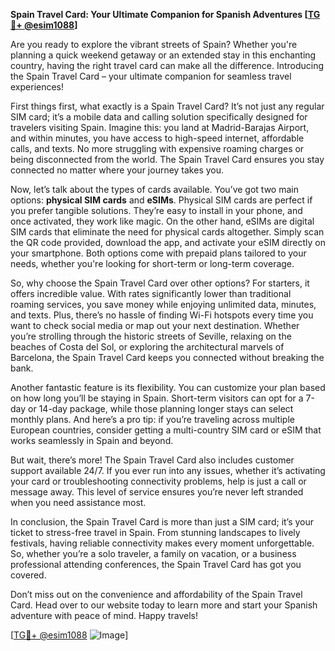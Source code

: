 **Spain Travel Card: Your Ultimate Companion for Spanish Adventures [[TG💪+ @esim1088](https://t.me/s/esim1088)]**

Are you ready to explore the vibrant streets of Spain? Whether you're planning a quick weekend getaway or an extended stay in this enchanting country, having the right travel card can make all the difference. Introducing the Spain Travel Card – your ultimate companion for seamless travel experiences!

First things first, what exactly is a Spain Travel Card? It’s not just any regular SIM card; it’s a mobile data and calling solution specifically designed for travelers visiting Spain. Imagine this: you land at Madrid-Barajas Airport, and within minutes, you have access to high-speed internet, affordable calls, and texts. No more struggling with expensive roaming charges or being disconnected from the world. The Spain Travel Card ensures you stay connected no matter where your journey takes you.

Now, let’s talk about the types of cards available. You’ve got two main options: **physical SIM cards** and **eSIMs**. Physical SIM cards are perfect if you prefer tangible solutions. They’re easy to install in your phone, and once activated, they work like magic. On the other hand, eSIMs are digital SIM cards that eliminate the need for physical cards altogether. Simply scan the QR code provided, download the app, and activate your eSIM directly on your smartphone. Both options come with prepaid plans tailored to your needs, whether you're looking for short-term or long-term coverage.

So, why choose the Spain Travel Card over other options? For starters, it offers incredible value. With rates significantly lower than traditional roaming services, you save money while enjoying unlimited data, minutes, and texts. Plus, there’s no hassle of finding Wi-Fi hotspots every time you want to check social media or map out your next destination. Whether you’re strolling through the historic streets of Seville, relaxing on the beaches of Costa del Sol, or exploring the architectural marvels of Barcelona, the Spain Travel Card keeps you connected without breaking the bank.

Another fantastic feature is its flexibility. You can customize your plan based on how long you’ll be staying in Spain. Short-term visitors can opt for a 7-day or 14-day package, while those planning longer stays can select monthly plans. And here’s a pro tip: if you’re traveling across multiple European countries, consider getting a multi-country SIM card or eSIM that works seamlessly in Spain and beyond.

But wait, there’s more! The Spain Travel Card also includes customer support available 24/7. If you ever run into any issues, whether it’s activating your card or troubleshooting connectivity problems, help is just a call or message away. This level of service ensures you’re never left stranded when you need assistance most.

In conclusion, the Spain Travel Card is more than just a SIM card; it’s your ticket to stress-free travel in Spain. From stunning landscapes to lively festivals, having reliable connectivity makes every moment unforgettable. So, whether you’re a solo traveler, a family on vacation, or a business professional attending conferences, the Spain Travel Card has got you covered.

Don’t miss out on the convenience and affordability of the Spain Travel Card. Head over to our website today to learn more and start your Spanish adventure with peace of mind. Happy travels!

[[TG💪+ @esim1088](https://t.me/s/esim1088) ![Image](https://i.postimg.cc/Y0z9fWf4/image.png)]